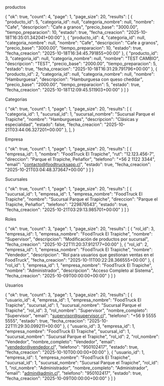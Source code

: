 productos

{
"ok": true,
"count": 4,
"page": 1,
"page_size": 20,
"results": [
{
"producto_id": 5,
"categoria_id": null,
"categoria_nombre": null,
"nombre": "Cafe",
"descripcion": "Cafe a granos",
"precio_base": "3000.00",
"tiempo_preparacion": 10,
"estado": true,
"fecha_creacion": "2025-10-18T16:35:01.342041+00:00"
},
{
"producto_id": 4,
"categoria_id": null,
"categoria_nombre": null,
"nombre": "Cafe",
"descripcion": "Cafe a granos",
"precio_base": "3000.00",
"tiempo_preparacion": 10,
"estado": true,
"fecha_creacion": "2025-10-18T16:34:45.791855+00:00"
},
{
"producto_id": 3,
"categoria_id": null,
"categoria_nombre": null,
"nombre": "TEST CAMBIO",
"descripcion": "TEST",
"precio_base": "2000.00",
"tiempo_preparacion": 5,
"estado": true,
"fecha_creacion": "2025-10-18T16:31:29.791796+00:00"
},
{
"producto_id": 2,
"categoria_id": null,
"categoria_nombre": null,
"nombre": "Hamburguesa",
"descripcion": "Hamburguesa con queso cheddar",
"precio_base": "2000.00",
"tiempo_preparacion": 5,
"estado": true,
"fecha_creacion": "2025-10-18T12:09:45.511903+00:00"
}
]
}

Categorias

{
"ok": true,
"count": 1,
"page": 1,
"page_size": 20,
"results": [
{
"categoria_id": 1,
"sucursal_id": 1,
"sucursal_nombre": "Sucursal Parque el Trapiche",
"nombre": "Hamburguesas",
"descripcion": "Clásicas y especialidad",
"estado": false,
"fecha_creacion": "2025-10-21T03:44:06.327201+00:00"
},
],
}

Empresa

{
"ok": true,
"count": 1,
"page": 1,
"page_size": 20,
"results": [
{
"empresa_id": 1,
"nombre": "FoodTruck El Trapiche",
"rut": "12.123.456-7",
"direccion": "Parque el Trapiche, Peñaflor",
"telefono": "+56 2 1122 3344",
"email": "contacto@foodtrucksapp.cl",
"estado": true,
"fecha_creacion": "2025-10-21T03:04:48.373647+00:00"
}
]
}

Sucursales

{
"ok": true,
"count": 1,
"page": 1,
"page_size": 20,
"results": [
{
"sucursal_id": 1,
"empresa_id": 1,
"empresa_nombre": "FoodTruck El Trapiche",
"nombre": "Sucursal Parque el Trapiche",
"direccion": "Parque el Trapiche, Peñaflor",
"telefono": "229876543",
"estado": true,
"fecha_creacion": "2025-10-21T03:29:13.985701+00:00"
}
]
}

Roles

{
"ok": true,
"count": 3,
"page": 1,
"page_size": 20,
"results": [
{
"rol_id": 3,
"empresa_id": 1,
"empresa_nombre": "FoodTruck El Trapiche",
"nombre": "Supervisor",
"descripcion": "Modificación de productos por sucursal",
"fecha_creacion": "2025-10-22T11:20:37.912177+00:00"
},
{
"rol_id": 2,
"empresa_id": 1,
"empresa_nombre": "FoodTruck El Trapiche",
"nombre": "Vendedor",
"descripcion": "Rol para usuarios que gestionan ventas en el FoodTruck",
"fecha_creacion": "2025-10-11T00:22:28.366555+00:00"
},
{
"rol_id": 1,
"empresa_id": 1,
"empresa_nombre": "FoodTruck El Trapiche",
"nombre": "Administrador",
"descripcion": "Acceso Completo al Sistema",
"fecha_creacion": "2025-10-09T00:00:00+00:00"
}
]
}

Usuarios

{
"ok": true,
"count": 3,
"page": 1,
"page_size": 20,
"results": [
{
"usuario_id": 4,
"empresa_id": 1,
"empresa_nombre": "FoodTruck El Trapiche",
"sucursal_id": 1,
"sucursal_nombre": "Sucursal Parque el Trapiche",
"rol_id": 3,
"rol_nombre": "Supervisor",
"nombre_completo": "Supervisor",
"email": "supervisor@supervisor.cl",
"telefono": "+56 9 5555 5555",
"estado": true,
"fecha_creacion": "2025-10-22T11:29:30.099211+00:00"
},
{
"usuario_id": 3,
"empresa_id": 1,
"empresa_nombre": "FoodTruck El Trapiche",
"sucursal_id": 1,
"sucursal_nombre": "Sucursal Parque el Trapiche",
"rol_id": 2,
"rol_nombre": "Vendedor",
"nombre_completo": "Vendedor",
"email": "vendedor@vendedor.cl",
"telefono": "950102417",
"estado": true,
"fecha_creacion": "2025-10-10T00:00:00+00:00"
},
{
"usuario_id": 1,
"empresa_id": 1,
"empresa_nombre": "FoodTruck El Trapiche",
"sucursal_id": 1,
"sucursal_nombre": "Sucursal Parque el Trapiche",
"rol_id": 1,
"rol_nombre": "Administrador",
"nombre_completo": "Administrador",
"email": "admin@admin.cl",
"telefono": "950102417",
"estado": true,
"fecha_creacion": "2025-10-09T00:00:00+00:00"
}
]
}
